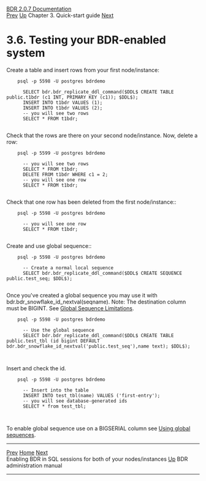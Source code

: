   [BDR 2.0.7 Documentation](README.md)                                                                                                                                                   
  [Prev](quickstart-enabling.md "Enabling BDR in SQL sessions for both of your nodes/instances")   [Up](quickstart.md)    Chapter 3. Quick-start guide    [Next](manual.md "BDR administration manual")  


# 3.6. Testing your BDR-enabled system

Create a table and insert rows from your first node/instance:

``` PROGRAMLISTING
    psql -p 5598 -U postgres bdrdemo

      SELECT bdr.bdr_replicate_ddl_command($DDL$ CREATE TABLE public.t1bdr (c1 INT, PRIMARY KEY (c1)); $DDL$);
      INSERT INTO t1bdr VALUES (1);
      INSERT INTO t1bdr VALUES (2);
      -- you will see two rows
      SELECT * FROM t1bdr;
    
```

Check that the rows are there on your second node/instance. Now, delete
a row:

``` PROGRAMLISTING
    psql -p 5599 -U postgres bdrdemo

      -- you will see two rows
      SELECT * FROM t1bdr;
      DELETE FROM t1bdr WHERE c1 = 2;
      -- you will see one row
      SELECT * FROM t1bdr;
    
```

Check that one row has been deleted from the first node/instance::

``` PROGRAMLISTING
    psql -p 5598 -U postgres bdrdemo

      -- you will see one row
      SELECT * FROM t1bdr;
    
```

Create and use global sequence::

``` PROGRAMLISTING
    psql -p 5598 -U postgres bdrdemo

      -- Create a normal local sequence
      SELECT bdr.bdr_replicate_ddl_command($DDL$ CREATE SEQUENCE public.test_seq; $DDL$);
    
```

Once you\'ve created a global sequence you may use it with
bdr.bdr_snowflake_id_nextval(seqname). Note: The destination column must be
BIGINT. See [Global Sequence
Limitations](global-sequence-limitations.md).

``` PROGRAMLISTING
    psql -p 5598 -U postgres bdrdemo

      -- Use the global sequence
      SELECT bdr.bdr_replicate_ddl_command($DDL$ CREATE TABLE public.test_tbl (id bigint DEFAULT bdr.bdr_snowflake_id_nextval('public.test_seq'),name text); $DDL$);
   
    
```

Insert and check the id.

``` PROGRAMLISTING
    psql -p 5598 -U postgres bdrdemo

      -- Insert into the table
      INSERT INTO test_tbl(name) VALUES ('first-entry');
      -- you will see database-generated ids
      SELECT * from test_tbl;
 
    
```

To enable global sequence use on a BIGSERIAL column see [Using global
sequences](global-sequence-usage.md).



  --------------------------------------------------------------- -------------------------------------- ------------------------------------
  [Prev](quickstart-enabling.md)                   [Home](README.md)      [Next](manual.md)  
  Enabling BDR in SQL sessions for both of your nodes/instances    [Up](quickstart.md)             BDR administration manual
  --------------------------------------------------------------- -------------------------------------- ------------------------------------
